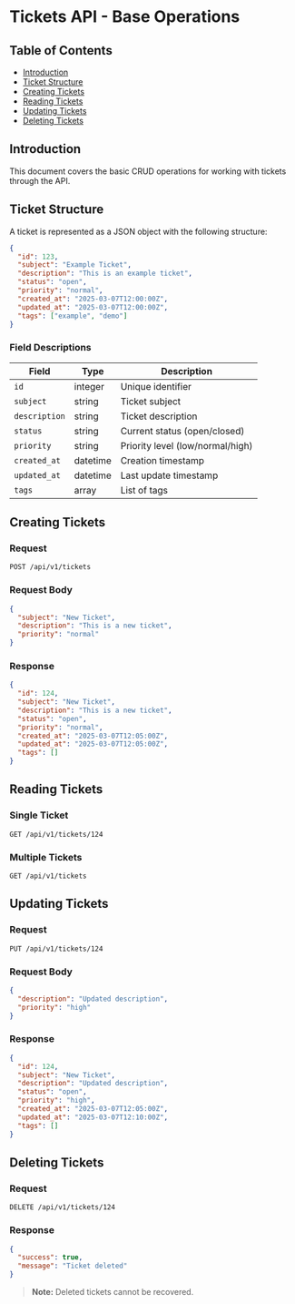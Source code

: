 # Tickets API - Base Operations

## Table of Contents
- [Introduction](#introduction)
- [Ticket Structure](#ticket-structure)
- [Creating Tickets](#creating-tickets)
- [Reading Tickets](#reading-tickets)
- [Updating Tickets](#updating-tickets)
- [Deleting Tickets](#deleting-tickets)

## Introduction

This document covers the basic CRUD operations for working with tickets through the API.

## Ticket Structure

A ticket is represented as a JSON object with the following structure:

```json
{
  "id": 123,
  "subject": "Example Ticket",
  "description": "This is an example ticket",
  "status": "open",
  "priority": "normal",
  "created_at": "2025-03-07T12:00:00Z",
  "updated_at": "2025-03-07T12:00:00Z",
  "tags": ["example", "demo"]
}
```

### Field Descriptions

| Field | Type | Description |
|-------|------|-------------|
| `id` | integer | Unique identifier |
| `subject` | string | Ticket subject |
| `description` | string | Ticket description |
| `status` | string | Current status (open/closed) |
| `priority` | string | Priority level (low/normal/high) |
| `created_at` | datetime | Creation timestamp |
| `updated_at` | datetime | Last update timestamp |
| `tags` | array | List of tags |

## Creating Tickets

### Request

```http
POST /api/v1/tickets
```

### Request Body

```json
{
  "subject": "New Ticket",
  "description": "This is a new ticket",
  "priority": "normal"
}
```

### Response

```json
{
  "id": 124,
  "subject": "New Ticket",
  "description": "This is a new ticket",
  "status": "open",
  "priority": "normal",
  "created_at": "2025-03-07T12:05:00Z",
  "updated_at": "2025-03-07T12:05:00Z",
  "tags": []
}
```

## Reading Tickets

### Single Ticket

```http
GET /api/v1/tickets/124
```

### Multiple Tickets

```http
GET /api/v1/tickets
```

## Updating Tickets

### Request

```http
PUT /api/v1/tickets/124
```

### Request Body

```json
{
  "description": "Updated description",
  "priority": "high"
}
```

### Response

```json
{
  "id": 124,
  "subject": "New Ticket",
  "description": "Updated description",
  "status": "open",
  "priority": "high",
  "created_at": "2025-03-07T12:05:00Z",
  "updated_at": "2025-03-07T12:10:00Z",
  "tags": []
}
```

## Deleting Tickets

### Request

```http
DELETE /api/v1/tickets/124
```

### Response

```json
{
  "success": true,
  "message": "Ticket deleted"
}
```

> **Note:** Deleted tickets cannot be recovered.

